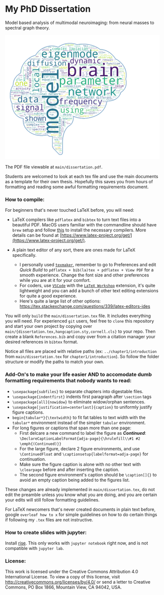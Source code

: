 # My PhD Dissertation
Model based analysis of multimodal neuroimaging: from neural masses to spectral graph theory.

![word-cloud](code/brain_thesis_wordcloud.png)

The PDF file viewable at `main/dissertation.pdf`.

Students are welcomed to look at each tex file and use the main documents as a template for their own thesis. Hopefully this saves you from hours of formatting and reading some awful formatting requirements document.

### How to compile:
For beginners that's never touched LaTeX before, you will need:

- LaTeX compilers like `pdflatex` and `bibtex` to turn text files into a beautiful PDF. MacOS users familiar with the commandline should have `brew` setup and follow [this](https://formulae.brew.sh/cask/mactex-no-gui) to install the necessary compilers. More details can be found at [https://www.latex-project.org/get/](https://www.latex-project.org/get/).

- A plain text editor of any sort, there are ones made for LaTeX specifically.
    - I personally used [`texmaker`](https://www.xm1math.net/texmaker/), remember to go to Preferences and edit <em>Quick Build</em> to `pdflatex + bib(la)tex + pdflatex + View PDF` for a smooth experience. Change the font size and other preferences while you are at it for your comfort.
    - For coders, use [`VSCode`](https://code.visualstudio.com/) with the [`LaTeX Workshop`](https://marketplace.visualstudio.com/items?itemName=James-Yu.latex-workshop) extension, it's quite lightweight and you can add a bunch of other text editing extensions for quite a good experience.
    - Here's quite a large list of other options: https://tex.stackexchange.com/questions/339/latex-editors-ides


You will only `build` the `main/dissertation.tex` file. It includes everything you will need. For experienced `git` users, feel free to `clone` this repository and start your own project by copying over `main/{dissertation.tex,hangcaption.sty,cornell.cls}` to your repo. Then create a blank `References.bib` and copy over from a citation manager your desired references in `bibtex` format.

Notice all files are placed with relative paths (ex: `../chapter1/introduction` from `main/dissertation.tex` for `chapter1/introduction`). So follow the folder structure or modify the paths to match your own.


### Add-On's to make your life easier AND to accomodate dumb formatting requirements that nobody wants to read:
 - `\usepackage{subfiles}` to separate chapters into digestable files.
 - `\usepackage{indentfirst}` indents first paragraph after `\section` tags
 - `\usepackage[all]{nowidow}` to eliminate widow/orphan sentences.
 - `\usepackage[justification=centerlast]{caption}` to uniformly justify figure captions.
 - `begin{tabular*}{\textwidth}` to fit fat tables to text width with the `tabular*` environment instead of the simpler `tabular` environment.
 - For long figures or captions that span more than one page:
    - First delcare a new command to label the figure as ***Continued***: `\DeclareCaptionLabelFormat{adja-page}{\hrulefill\\#1 #2 \emph{(Continued)}}`
    - For the large figure, declare 2 figure environments, and use `\ContinuedFloat` and `\captionsetup{labelformat=adja-page}` for continuation. 
    - Make sure the figure caption is alone with no other text with `\clearpage` before and after inserting the caption.
    - The second figure environment's caption should be `\caption[]{}` to avoid an empty caption being added to the figures list.

These changes are already implemented in `main/dissertation.tex`, do not edit the preamble unless you know what you are doing, and you are certain your edits will still follow formatting guidelines.

For LaTeX newcomers that's never created documents in plain text before, google `overleaf how to x` for simple guidelines on how to do certain things if following my `.tex` files are not instructive.


### How to create slides with jupyter:
Install [rise](https://rise.readthedocs.io). This only works with `jupyter notebook` right now, and is not compatible with `jupyter lab`.

### License:
This work is licensed under the Creative Commons Attribution 4.0 International License. To view a copy of this license, visit http://creativecommons.org/licenses/by/4.0/ or send a letter to Creative Commons, PO Box 1866, Mountain View, CA 94042, USA.

